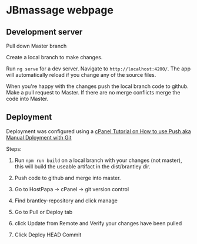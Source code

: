 # JBmassage webpage

## Development server

Pull down Master branch

Create a local branch to make changes.

Run `ng serve` for a dev server. Navigate to `http://localhost:4200/`. The app will automatically reload if you change any of the source files.

When you're happy with the changes push the local branch code to github. Make a pull request to Master. If there are no merge conflicts merge the code into Master.

## Deployment

Deployment was configured using a [cPanel Tutorial on How to use Push aka Manual Dployment with Git](https://www.youtube.com/watch?v=hFyvGkE5zbQ)

Steps: 
1. Run `npm run build` on a local branch with your changes (not master), this will build the useable artifact in the dist/brantley dir.

2. Push code to github and merge into master.

3. Go to HostPapa -> cPanel -> git version control 

4. Find brantley-repository and click manage

5. Go to Pull or Deploy tab

6. click Update from Remote and Verify your changes have been pulled 

7. Click Deploy HEAD Commit
